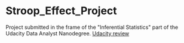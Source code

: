 # Stroop_Effect_Project
Project submitted in the frame of the "Inferential Statistics" part of the Udacity Data Analyst Nanodegree.
[Udacity review](https://review.udacity.com/#!/reviews/1165536)
